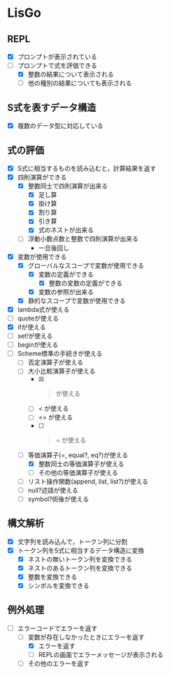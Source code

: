 # LisGo

## REPL
* [x] プロンプトが表示されている
* [ ] プロンプトで式を評価できる
  - [x] 整数の結果について表示される
  - [ ] 他の種別の結果についても表示される

## S式を表すデータ構造
* [x] 複数のデータ型に対応している

## 式の評価
* [x] S式に相当するものを読み込むと，計算結果を返す
* [x] 四則演算ができる
  * [x] 整数同士で四則演算が出来る
	- [x] 足し算
	- [x] 掛け算
	- [x] 割り算
	- [x] 引き算
	- [x] 式のネストが出来る
  * [ ] 浮動小数点数と整数で四則演算が出来る
	- 一旦後回し
* [x] 変数が使用できる
  * [x] グローバルなスコープで変数が使用できる
	* [x] 変数の定義ができる
		- [x] 整数の変数の定義ができる
	* [x] 変数の参照が出来る
  * [x] 静的なスコープで変数が使用できる
* [x] lambda式が使える
* [ ] quoteが使える
* [x] ifが使える
* [ ] set!が使える
* [ ] beginが使える
* [ ] Scheme標準の手続きが使える
  - [ ] 否定演算子が使える
  - [ ] 大小比較演算子が使える
    - [x] > が使える
	- [ ] < が使える
	- [ ] <= が使える
	- [ ] >= が使える
  - [ ] 等価演算子(=, equal?, eq?)が使える
    - [x] 整数同士の等価演算子が使える
    - [ ] その他の等価演算子が使える
  - [ ] リスト操作関数(append, list, list?)が使える
  - [ ] null?述語が使える
  - [ ] symbol?術後が使える

## 構文解析
- [x] 文字列を読み込んで，トークン列に分割
- [x] トークン列をS式に相当するデータ構造に変換
  * [x] ネストの無いトークン列を変換できる
  * [x] ネストのあるトークン列を変換できる
  * [x] 整数を変換できる
  * [x] シンボルを変換できる

## 例外処理
* [ ] エラーコードでエラーを返す
  * [ ] 変数が存在しなかったときにエラーを返す
    * [x] エラーを返す
    * [ ] REPLの画面でエラーメッセージが表示される
  * [ ] その他のエラーを返す
